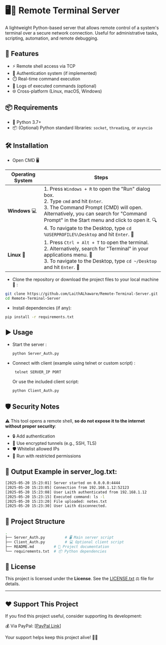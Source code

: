 # 🖥️🔗 Remote Terminal Server 

A lightweight Python-based server that allows remote control of a system's terminal over a secure network connection. Useful for administrative tasks, scripting, automation, and remote debugging.


## 🚀 Features

- ⚡ Remote shell access via TCP  
- 🔐 Authentication system (if implemented)  
- ⏱️ Real-time command execution  
- 📝 Logs of executed commands (optional)  
- 🌐 Cross-platform (Linux, macOS, Windows)


## 📦 Requirements

- 🐍 Python 3.7+  
- 📦 (Optional) Python standard libraries: `socket`, `threading`, or `asyncio`


## 🛠 Installation

- Open CMD 🖥️


| **Operating System** | **Steps**                                                                                                                   |
|----------------------|-----------------------------------------------------------------------------------------------------------------------------|
| **Windows** 💻        | 1. Press `Windows + R` to open the "Run" dialog box. <br> 2. Type `cmd` and hit `Enter`. <br> 3. The Command Prompt (CMD) will open. <br> Alternatively, you can search for "Command Prompt" in the Start menu and click to open it. 🔍 <br> 4. To navigate to the Desktop, type `cd %USERPROFILE%\Desktop` and hit `Enter`. 📂        |
| **Linux** 🐧          | 1. Press `Ctrl + Alt + T` to open the terminal. <br> 2. Alternatively, search for "Terminal" in your applications menu. 💨 <br> 3. To navigate to the Desktop, type `cd ~/Desktop` and hit `Enter`. 📂        |


- Clone the repository or download the project files to your local machine 📂  :
```bash
git clone https://github.com/LaithALhaware/Remote-Terminal-Server.git
cd Remote-Terminal-Server
```

- Install dependencies (if any):

```bash
pip install -r requirements.txt
```

## ▶️ Usage
- Start the server :
   ```bash
   python Server_Auth.py
   ```

- Connect with client (example using telnet or custom script) :
  ```bash
   telnet SERVER_IP PORT
   ```
   Or use the included client script:

   ```bash
   python Client_Auth.py
   ```

## 🛡️ Security Notes
⚠️ This tool opens a remote shell, **so do not expose it to the internet without proper security**:
- 🔒 Add authentication
- 🔐 Use encrypted tunnels (e.g., SSH, TLS)
- 🛡️ Whitelist allowed IPs
- 👤 Run with restricted permissions


## 📝 Output Example in server_log.txt:
   ```bash
[2025-05-20 15:23:01] Server started on 0.0.0.0:4444
[2025-05-20 15:23:05] Connection from 192.168.1.12:52123
[2025-05-20 15:23:08] User Laith authenticated from 192.168.1.12
[2025-05-20 15:23:15] Executed command: ls -l
[2025-05-20 15:23:20] File uploaded: notes.txt
[2025-05-20 15:23:30] User Laith disconnected.
   ```

## 📁 Project Structure
   ```bash
   .
   ├── Server_Auth.py         # 🖥️ Main server script
   ├── Client_Auth.py         # 💻 Optional client script
   ├── README.md         # 📄 Project documentation
   └── requirements.txt  # 📦 Python dependencies
   ```

## 📝 License
This project is licensed under the **License**. See the [LICENSE.txt](LICENSE.txt) ⚖️ file for details.

---
## ❤️ Support This Project
If you find this project useful, consider supporting its development:

💰 Via PayPal: [[PayPal Link](https://www.paypal.com/ncp/payment/KC9EETJDVZQHG)]

Your support helps keep this project alive! 🚀🔥

